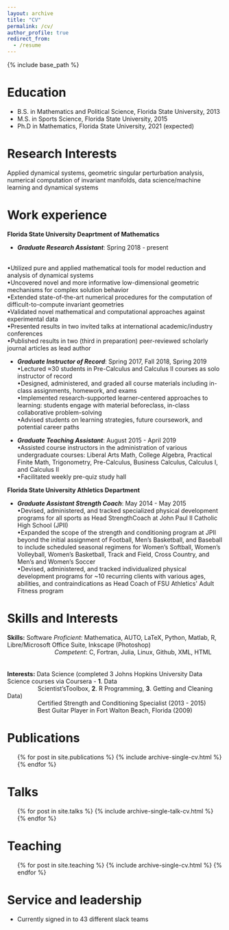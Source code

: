 ```yaml
---
layout: archive
title: "CV"
permalink: /cv/
author_profile: true
redirect_from:
  - /resume
---
```


{% include base_path %}

Education
======
* B.S. in Mathematics and Political Science, Florida State University, 2013
* M.S. in Sports Science, Florida State University, 2015
* Ph.D in Mathematics, Florida State University, 2021 (expected)

Research Interests
======
Applied dynamical systems, geometric singular perturbation analysis, numerical computation of invariant manifolds, data science/machine learning and dynamical systems

Work experience
======
**Florida State University Deaprtment of Mathematics**
* ***Graduate Research Assistant***: Spring 2018 - present
<br>
  •Utilized pure and applied mathematical tools for model reduction and analysis of dynamical systems <br>
  •Uncovered novel and more informative low-dimensional geometric mechanisms for complex solution behavior <br>
  •Extended state-of-the-art numerical procedures for the computation of difficult-to-compute invariant geometries <br>
  •Validated novel mathematical and computational approaches against experimental data <br>
  •Presented results in two invited talks at international academic/industry conferences <br>
  •Published results in two (third in preparation) peer-reviewed scholarly journal articles as lead author

* ***Graduate Instructor of Record***: Spring 2017, Fall 2018, Spring 2019 <br>
  •Lectured ≈30 students in Pre-Calculus and Calculus II courses as solo instructor of record <br>
  •Designed, administered, and graded all course materials including in-class assignments, homework, and exams <br>
  •Implemented research-supported learner-centered approaches to learning: students engage with material beforeclass, in-class collaborative problem-solving <br>
  •Advised students on learning strategies, future coursework, and potential career paths

* ***Graduate Teaching Assistant***: August 2015 - April 2019 <br>
 •Assisted course instructors in the administration of various undergraduate courses: Liberal Arts Math, College Algebra, Practical Finite Math, Trigonometry,       Pre-Calculus, Business Calculus, Calculus I, and Calculus II <br>
 •Facilitated weekly pre-quiz study hall
 
**Florida State University Athletics Department**
* ***Graduate Assistant Strength Coach***: May 2014 - May 2015 <br>
  •Devised, administered, and tracked specialized physical development programs for all sports as Head StrengthCoach at John Paul II Catholic High School (JPII) <br>
  •Expanded the scope of the strength and conditioning program at JPII beyond the initial assignment of Football, Men’s Basketball, and Baseball to include            scheduled seasonal regimens for Women’s Softball, Women’s Volleyball, Women’s Basketball, Track and Field, Cross Country, and Men’s and Women’s Soccer <br>
  •Devised, administered, and tracked individualized physical development programs for ~10 recurring clients with various ages, abilities, and contraindications as Head Coach of FSU Athletics' Adult Fitness program
  
Skills and Interests
======
**Skills:** Software _Proficient_: Mathematica, AUTO, LaTeX, Python, Matlab, R, Libre/Microsoft  Office  Suite, Inkscape (Photoshop) <br>
&nbsp;&nbsp;&nbsp;&nbsp;&nbsp;&nbsp;&nbsp;&nbsp;&nbsp;&nbsp;&nbsp;&nbsp;&nbsp;&nbsp;&nbsp;&nbsp;&nbsp;&nbsp;&nbsp;&nbsp;&nbsp;&nbsp;&nbsp;&nbsp;&nbsp;&nbsp;&nbsp; _Competent_: C, Fortran, Julia, Linux, Github, XML, HTML <br>
<br>       
**Interests:** Data Science (completed 3 Johns Hopkins University Data Science courses via Coursera - **1**. Data  
&nbsp;&nbsp;&nbsp;&nbsp;&nbsp;&nbsp;&nbsp;&nbsp;&nbsp;&nbsp;&nbsp;&nbsp;&nbsp;&nbsp;&nbsp;&nbsp;&nbsp; Scientist’sToolbox, **2**. R Programming, **3**. Getting and Cleaning Data) <br>
&nbsp;&nbsp;&nbsp;&nbsp;&nbsp;&nbsp;&nbsp;&nbsp;&nbsp;&nbsp;&nbsp;&nbsp;&nbsp;&nbsp;&nbsp;&nbsp;&nbsp; Certified Strength and Conditioning Specialist (2013 - 2015) <br>
&nbsp;&nbsp;&nbsp;&nbsp;&nbsp;&nbsp;&nbsp;&nbsp;&nbsp;&nbsp;&nbsp;&nbsp;&nbsp;&nbsp;&nbsp;&nbsp;&nbsp; Best Guitar Player in Fort Walton Beach, Florida (2009)

Publications
======
  <ul>{% for post in site.publications %}
    {% include archive-single-cv.html %}
  {% endfor %}</ul>
  
Talks
======
  <ul>{% for post in site.talks %}
    {% include archive-single-talk-cv.html %}
  {% endfor %}</ul>
  
Teaching
======
  <ul>{% for post in site.teaching %}
    {% include archive-single-cv.html %}
  {% endfor %}</ul>
  
Service and leadership
======
* Currently signed in to 43 different slack teams
